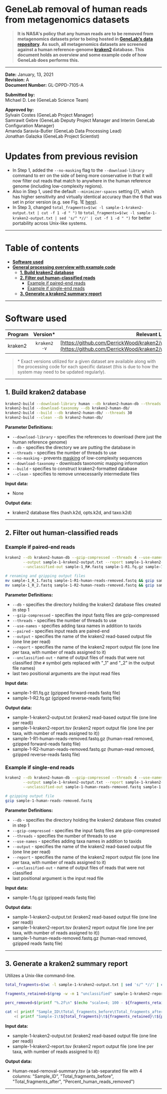 # GeneLab removal of human reads from metagenomics datasets

> **It is NASA's policy that any human reads are to be removed from metagenomics datasets prior to being hosted in [GeneLab's data repository](https://genelab-data.ndc.nasa.gov/genelab/projects). As such, all metagenomics datasets are screened against a human reference-genome [kraken2](https://github.com/DerrickWood/kraken2/wiki) database. This document holds an overview and some example code of how GeneLab does performs this.**

---

**Date:**  January, 13, 2021  
**Revision:** A  
**Document Number:** GL-DPPD-7105-A  

**Submitted by:**  
Michael D. Lee (GeneLab Science Team)  

**Approved by:**  
Sylvain Costes (GeneLab Project Manager)  
Samrawit Gebre (GeneLab Deputy Project Manager and Interim GeneLab Configuration Manager)  
Amanda Saravia-Butler (GeneLab Data Processing Lead)  
Jonathan Galazka (GeneLab Project Scientist)  

# Updates from previous revision
* In Step 1, added the `--no-masking` flag to the `--download-library` command to err on the side of being more conservative in that it will now filter out reads that match to anywhere in the human reference genome (including low-complexity regions). 
* Also in Step 1, used the default `--minimizer-spaces` setting (7), which has higher sensitivity and virtually identical accuracy than the 6 that was set in prior version (e.g. see Fig. 1E [here](https://genomebiology.biomedcentral.com/articles/10.1186/s13059-019-1891-0)).
* In Step 3, changed `total_fragments=$(wc -l sample-1-kraken2-output.txt | cut -f 1 -d " ")` to `total_fragments=$(wc -l sample-1-kraken2-output.txt | sed 's/^ *//' | cut -f 1 -d " ")` for better portability across Unix-like systems.

---

# Table of contents

- [**Software used**](#software-used)
- [**General processing overview with example code**](#general-processing-overview-with-example-code)
  - [**1. Build kraken2 database**](#1-build-kraken2-database)
  - [**2. Filter out human-classified reads**](#2-filter-out-human-classified-reads)
    - [Example if paired-end reads](example-if-paired-end-reads)
    - [Example if single-end reads](example-if-single-end-reads)
  - [**3. Generate a kraken2 summary report**](#3-generate-a-kraken2-summary-report)

---

# Software used

|Program|Version*|Relevant Links|
|:------|:-----:|------:|
|kraken2|`kraken2 -v`|[https://github.com/DerrickWood/kraken2/wiki](https://github.com/DerrickWood/kraken2/wiki)|

> \* Exact versions utilized for a given dataset are available along with the processing code for each specific dataset (this is due to how the system may need to be updated regularly).

---

## 1. Build kraken2 database

```bash
kraken2-build --download-library human --db kraken2-human-db --threads 30 --no-masking
kraken2-build --download-taxonomy --db kraken2-human-db/
kraken2-build --build --db kraken2-human-db/ --threads 30
kraken2-build --clean --db kraken2-human-db/
```

**Parameter Definitions:**

* `--download-library` - specifies the references to download (here just the human reference genome)
* `--db` - specifies the directory we are putting the database in
* `--threads` - specifies the number of threads to use
* `--no-masking` - prevents [masking](https://github.com/DerrickWood/kraken2/wiki/Manual#masking-of-low-complexity-sequences) of low-complexity sequences
* `--download-taxonomy` - downloads taxonomic mapping information
* `--build` - specifies to construct kraken2-formatted database
* `--clean` - specifies to remove unnecessarily intermediate files

**Input data:**

* None

**Output data:**

* kraken2 database files (hash.k2d, opts.k2d, and taxo.k2d)

---

## 2. Filter out human-classified reads

### Example if paired-end reads

```bash
kraken2 --db kraken2-human-db --gzip-compressed --threads 4 --use-names --paired \
        --output sample-1-kraken2-output.txt --report sample-1-kraken2-report.tsv \
        --unclassified-out sample-1_R#.fastq sample-1-R1.fq.gz sample-1-R2.fq.gz
        
# renaming and gzipping output files
mv sample-1_R_1.fastq sample-1-R1-human-reads-removed.fastq && gzip sample-1-R1-human-reads-removed.fastq
mv sample-1_R_2.fastq sample-1-R2-human-reads-removed.fastq && gzip sample-1-R2-human-reads-removed.fastq
```

**Parameter Definitions:**

* `--db` - specifies the directory holding the kraken2 database files created in step 1
* `--gzip-compressed` - specifies the input fastq files are gzip-compressed
* `--threads` - specifies the number of threads to use
* `--use-names` - specifies adding taxa names in addition to taxids
* `--paired` - specifies input reads are paired-end
* `--output` - specifies the name of the kraken2 read-based output file (one line per read)
* `--report` - specifies the name of the kraken2 report output file (one line per taxa, with number of reads assigned to it)
* `--unclassified-out` - name of output files of reads that were not classified (the `#` symbol gets replaced with "_1" and "_2" in the output file names)
* last two positional arguments are the input read files

**Input data:**

* sample-1-R1.fq.gz (gzipped forward-reads fastq file)
* sample-1-R2.fq.gz (gzipped reverse-reads fastq file)

**Output data:**

* sample-1-kraken2-output.txt (kraken2 read-based output file (one line per read))
* sample-1-kraken2-report.tsv (kraken2 report output file (one line per taxa, with number of reads assigned to it))
* sample-1-R1-human-reads-removed.fastq.gz (human-read removed, gzipped forward-reads fastq file)
* sample-1-R2-human-reads-removed.fastq.gz (human-read removed, gzipped reverse-reads fastq file)

### Example if single-end reads

```bash
kraken2 --db kraken2-human-db --gzip-compressed --threads 4 --use-names \
        --output sample-1-kraken2-output.txt --report sample-1-kraken2-report.tsv \
        --unclassified-out sample-1-human-reads-removed.fastq sample-1.fq.gz

# gzipping output file
gzip sample-1-human-reads-removed.fastq
```

**Parameter Definitions:**

* `--db` - specifies the directory holding the kraken2 database files created in step 1
* `--gzip-compressed` - specifies the input fastq files are gzip-compressed
* `--threads` - specifies the number of threads to use
* `--use-names` - specifies adding taxa names in addition to taxids
* `--output` - specifies the name of the kraken2 read-based output file (one line per read)
* `--report` - specifies the name of the kraken2 report output file (one line per taxa, with number of reads assigned to it)
* `--unclassified-out` - name of output files of reads that were not classified 
* last positional argument is the input read file

**Input data:**

* sample-1.fq.gz (gzipped reads fastq file)

**Output data:**

* sample-1-kraken2-output.txt (kraken2 read-based output file (one line per read))
* sample-1-kraken2-report.tsv (kraken2 report output file (one line per taxa, with number of reads assigned to it))
* sample-1-human-reads-removed.fastq.gz (human-read removed, gzipped reads fastq file)

---

## 3. Generate a kraken2 summary report
Utilizes a Unix-like command-line.

```bash
total_fragments=$(wc -l sample-1-kraken2-output.txt | sed 's/^ *//' | cut -f 1 -d " ")

fragments_retained=$(grep -w -m 1 "unclassified" sample-1-kraken2-report.tsv | cut -f 2)

perc_removed=$(printf "%.2f\n" $(echo "scale=4; 100 - ${fragments_retained} / ${total_fragments} * 100" | bc -l))

cat <( printf "Sample_ID\tTotal_fragments_before\tTotal_fragments_after\tPercent_human_reads_removed\n" ) \
    <( printf "Sample-1\t${total_fragments}\t${fragments_retained}\t${perc_removed}\n" ) > Human-read-removal-summary.tsv
```

**Input data:**

* sample-1-kraken2-output.txt (kraken2 read-based output file (one line per read))
* sample-1-kraken2-report.tsv (kraken2 report output file (one line per taxa, with number of reads assigned to it))

**Output data:**

* Human-read-removal-summary.tsv (a tab-separated file with 4 columns: "Sample_ID", "Total_fragments_before", "Total_fragments_after", "Percent_human_reads_removed")

---
